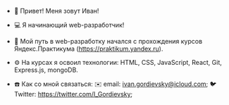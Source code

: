 - 👋 Привет! Меня зовут Иван!
- 💻 Я начинающий web-разработчик!
- 🏫 Мой путь в web-разработку начался с прохождения курсов Яндекс.Практикума (https://praktikum.yandex.ru).
- ⚙️ На курсах я освоил технологии: HTML, CSS, JavaScript, React, Git, Express.js, mongoDB.

- ☎️ Как со мной связаться:
    ✉️ email: ivan.gordievsky@icloud.com;
    🐦 Twitter: https://twitter.com/I_Gordievsky;


